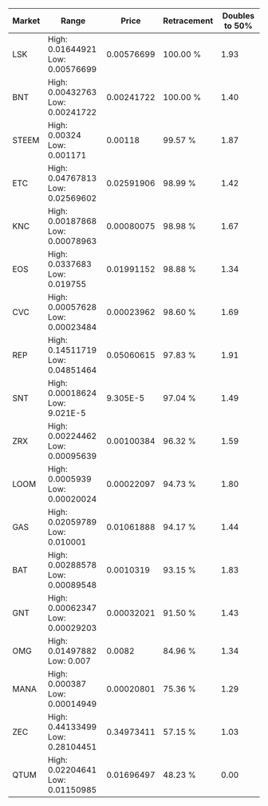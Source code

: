 | Market | Range | Price| Retracement | Doubles to 50% |
| --- | --- | --- | --- | --- |
| LSK | High: 0.01644921<br />Low: 0.00576699 | 0.00576699 | 100.00 % | 1.93 |
| BNT | High: 0.00432763<br />Low: 0.00241722 | 0.00241722 | 100.00 % | 1.40 |
| STEEM | High: 0.00324<br />Low: 0.001171 | 0.00118 | 99.57 % | 1.87 |
| ETC | High: 0.04767813<br />Low: 0.02569602 | 0.02591906 | 98.99 % | 1.42 |
| KNC | High: 0.00187868<br />Low: 0.00078963 | 0.00080075 | 98.98 % | 1.67 |
| EOS | High: 0.0337683<br />Low: 0.019755 | 0.01991152 | 98.88 % | 1.34 |
| CVC | High: 0.00057628<br />Low: 0.00023484 | 0.00023962 | 98.60 % | 1.69 |
| REP | High: 0.14511719<br />Low: 0.04851464 | 0.05060615 | 97.83 % | 1.91 |
| SNT | High: 0.00018624<br />Low: 9.021E-5 | 9.305E-5 | 97.04 % | 1.49 |
| ZRX | High: 0.00224462<br />Low: 0.00095639 | 0.00100384 | 96.32 % | 1.59 |
| LOOM | High: 0.0005939<br />Low: 0.00020024 | 0.00022097 | 94.73 % | 1.80 |
| GAS | High: 0.02059789<br />Low: 0.010001 | 0.01061888 | 94.17 % | 1.44 |
| BAT | High: 0.00288578<br />Low: 0.00089548 | 0.0010319 | 93.15 % | 1.83 |
| GNT | High: 0.00062347<br />Low: 0.00029203 | 0.00032021 | 91.50 % | 1.43 |
| OMG | High: 0.01497882<br />Low: 0.007 | 0.0082 | 84.96 % | 1.34 |
| MANA | High: 0.000387<br />Low: 0.00014949 | 0.00020801 | 75.36 % | 1.29 |
| ZEC | High: 0.44133499<br />Low: 0.28104451 | 0.34973411 | 57.15 % | 1.03 |
| QTUM | High: 0.02204641<br />Low: 0.01150985 | 0.01696497 | 48.23 % | 0.00 |
